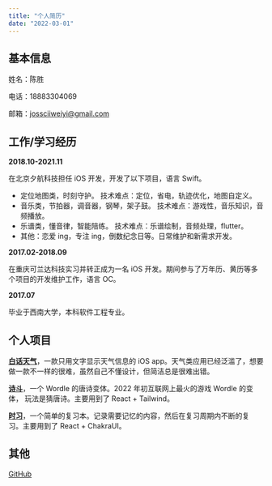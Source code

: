 ```yaml
---
title: "个人简历"
date: "2022-03-01"
---
```


## 基本信息

姓名：陈胜

电话：18883304069

邮箱：jossciiweiyi@gmail.com

## 工作/学习经历

**2018.10-2021.11**

在北京夕航科技担任 iOS 开发，开发了以下项目，语言 Swift。

- 定位地图类，时刻守护。 技术难点：定位，省电，轨迹优化，地图自定义。
- 音乐类，节拍器，调音器，钢琴，架子鼓。 技术难点：游戏性，音乐知识，音频播放。
- 乐谱类，懂音律，智能陪练。 技术难点：乐谱绘制，音频处理，flutter。
- 其他：恋爱 ing，专注 ing，倒数纪念日等。日常维护和新需求开发。

**2017.02-2018.09**

在重庆可兰达科技实习并转正成为一名 iOS 开发。期间参与了万年历、⻩历等多个项目的开发维护工作，语言 OC。

**2017.07**

毕业于⻄南大学，本科软件工程专业。

## 个人项目

**[白话天气](https://apps.apple.com/cn/app/%E7%99%BD%E8%AF%9D%E5%A4%A9%E6%B0%94/id1501015098)**，一款只用文字显示天气信息的 iOS app。天气类应用已经泛滥了，想要做一款不一样的很难，虽然自己不懂设计，但简洁总是很难出错。

**[诗斗](https://shidou.josscii.me/)**，一个 Wordle 的唐诗变体。2022 年初互联网上最火的游戏 Wordle 的变体， 玩法是猜唐诗。主要用到了 React + Tailwind。

**[时习](https://shixi.josscii.me/)**，一个简单的复习本。记录需要记忆的内容，然后在复习周期内不断的复 习。主要用到了 React + ChakraUI。

## 其他

[GitHub](https://github.com/Josscii)
